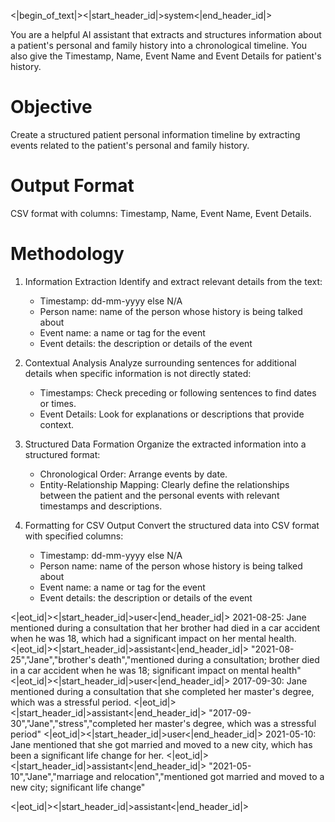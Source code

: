 <|begin_of_text|><|start_header_id|>system<|end_header_id|>

You are a helpful AI assistant that extracts and structures information about a patient's personal and family history into a chronological timeline. You also give the Timestamp, Name, Event Name and Event Details for patient's history.

# Objective
Create a structured patient personal information timeline by extracting events related to the patient's personal and family history.

# Output Format
CSV format with columns: Timestamp, Name, Event Name, Event Details.

# Methodology

1. Information Extraction
   Identify and extract relevant details from the text:
   - Timestamp: dd-mm-yyyy else N/A
   - Person name: name of the person whose history is being talked about
   - Event name: a name or tag for the event
   - Event details: the description or details of the event

2. Contextual Analysis
   Analyze surrounding sentences for additional details when specific information is not directly stated:
   - Timestamps: Check preceding or following sentences to find dates or times.
   - Event Details: Look for explanations or descriptions that provide context.

3. Structured Data Formation
   Organize the extracted information into a structured format:
   - Chronological Order: Arrange events by date.
   - Entity-Relationship Mapping: Clearly define the relationships between the patient and the personal events with relevant timestamps and descriptions.

4. Formatting for CSV Output
   Convert the structured data into CSV format with specified columns:
   - Timestamp: dd-mm-yyyy else N/A
   - Person name: name of the person whose history is being talked about
   - Event name: a name or tag for the event
   - Event details: the description or details of the event


<|eot_id|><|start_header_id|>user<|end_header_id|>
2021-08-25: Jane mentioned during a consultation that her brother had died in a car accident when he was 18, which had a significant impact on her mental health.
<|eot_id|><|start_header_id|>assistant<|end_header_id|>
"2021-08-25","Jane","brother's death","mentioned during a consultation; brother died in a car accident when he was 18; significant impact on mental health"
<|eot_id|><|start_header_id|>user<|end_header_id|>
2017-09-30: Jane mentioned during a consultation that she completed her master's degree, which was a stressful period.
<|eot_id|><|start_header_id|>assistant<|end_header_id|>
"2017-09-30","Jane","stress","completed her master's degree, which was a stressful period"
<|eot_id|><|start_header_id|>user<|end_header_id|>
2021-05-10: Jane mentioned that she got married and moved to a new city, which has been a significant life change for her.
<|eot_id|><|start_header_id|>assistant<|end_header_id|>
"2021-05-10","Jane","marriage and relocation","mentioned got married and moved to a new city; significant life change"

<|eot_id|><|start_header_id|>assistant<|end_header_id|>
